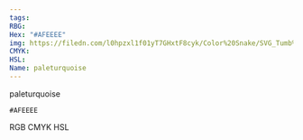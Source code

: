 ```yaml
---
tags:
RBG:
Hex: "#AFEEEE"
img: https://filedn.com/l0hpzxl1f01yT7GHxtF8cyk/Color%20Snake/SVG_Tumb%20Mass%20No%20Name/#AFEEEE.svg
CMYK:
HSL:
Name: paleturquoise
---
```

paleturquoise
```palette
#AFEEEE
```
RGB
CMYK
HSL